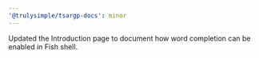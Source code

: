 ```yaml
---
'@trulysimple/tsargp-docs': minor
---
```


Updated the Introduction page to document how word completion can be enabled in Fish shell.
